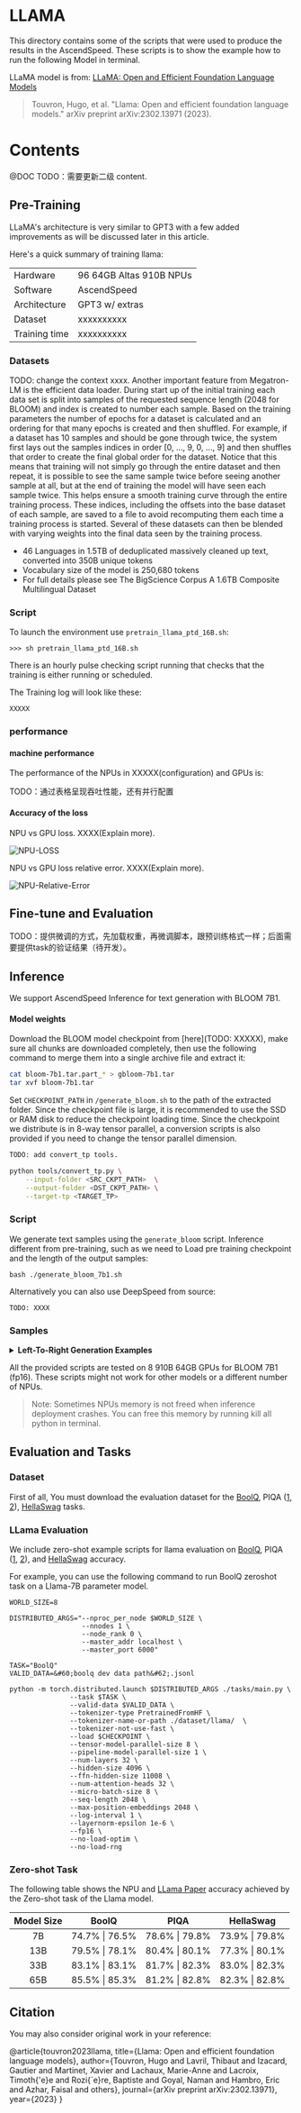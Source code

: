 # LLAMA

This directory contains some of the scripts that were used to produce the results in the AscendSpeed. These scripts is to show the example how to run the following Model in terminal.

LLaMA model is from: [LLaMA: Open and Efficient Foundation Language Models](https://arxiv.org/abs/2302.13971)

> Touvron, Hugo, et al. "Llama: Open and efficient foundation language models." arXiv preprint arXiv:2302.13971 (2023).
# Contents

@DOC TODO：需要更新二级 content.

## Pre-Training

LLaMA's architecture is very similar to GPT3 with a few added improvements as will be discussed later in this article.

Here's a quick summary of training llama:

|               |                             |
| :-----        | :-------------              |
| Hardware      | 96 64GB Altas 910B NPUs     |
| Software      | AscendSpeed                 |
| Architecture  | GPT3 w/ extras              |
| Dataset       | xxxxxxxxxx                  |
| Training time | xxxxxxxxxx                  |

### Datasets

TODO: change the context xxxx. Another important feature from Megatron-LM is the efficient data loader. During start up of the initial training each data set is split into samples of the requested sequence length (2048 for BLOOM) and index is created to number each sample. Based on the training parameters the number of epochs for a dataset is calculated and an ordering for that many epochs is created and then shuffled. For example, if a dataset has 10 samples and should be gone through twice, the system first lays out the samples indices in order [0, ..., 9, 0, ..., 9] and then shuffles that order to create the final global order for the dataset. Notice that this means that training will not simply go through the entire dataset and then repeat, it is possible to see the same sample twice before seeing another sample at all, but at the end of training the model will have seen each sample twice. This helps ensure a smooth training curve through the entire training process. These indices, including the offsets into the base dataset of each sample, are saved to a file to avoid recomputing them each time a training process is started. Several of these datasets can then be blended with varying weights into the final data seen by the training process.

- 46 Languages in 1.5TB of deduplicated massively cleaned up text, converted into 350B unique tokens
- Vocabulary size of the model is 250,680 tokens
- For full details please see The BigScience Corpus A 1.6TB Composite Multilingual Dataset

### Script

To launch the environment use `pretrain_llama_ptd_16B.sh`:

```Shell
>>> sh pretrain_llama_ptd_16B.sh
```

There is an hourly pulse checking script running that checks that the training is either running or scheduled.

The Training log will look like these:

```Shell
XXXXX
```

### performance

#### machine performance

The performance of the NPUs in XXXXX(configuration) and GPUs is:

TODO：通过表格呈现吞吐性能，还有并行配置

#### Accuracy of the loss

NPU vs GPU loss. XXXX(Explain more).

![NPU-LOSS](./images/7b_lm_loss.png)

NPU vs GPU loss relative error. XXXX(Explain more).

![NPU-Relative-Error](./images/relative_error.png)

## Fine-tune and Evaluation

TODO：提供微调的方式，先加载权重，再微调脚本，跟预训练格式一样；后面需要提供task的验证结果（待开发）。

## Inference

We support AscendSpeed Inference for text generation with BLOOM 7B1.

#### Model weights

Download the BLOOM model checkpoint from [here](TODO: XXXXX), make sure all chunks are downloaded completely, then use the following command to merge them into a single archive file and extract it:

```bash
cat bloom-7b1.tar.part_* > gbloom-7b1.tar
tar xvf bloom-7b1.tar
```

Set `CHECKPOINT_PATH` in `/generate_bloom.sh` to the path of the extracted folder. Since the checkpoint file is large, it is recommended to use the SSD or RAM disk to reduce the checkpoint loading time. Since the checkpoint we distribute is in 8-way tensor parallel, a conversion scripts is also provided if you need to change the tensor parallel dimension.

```bash
TODO: add convert_tp tools.

python tools/convert_tp.py \
    --input-folder <SRC_CKPT_PATH>  \
    --output-folder <DST_CKPT_PATH> \
    --target-tp <TARGET_TP>
```

### Script

We generate text samples using the `generate_bloom` script. Inference different from pre-training, such as we need to Load pre training checkpoint and the length of the output samples:

```shell
bash ./generate_bloom_7b1.sh
```

Alternatively you can also use DeepSpeed from source:

```Shell
TODO: XXXX
```

### Samples

<details>
<summary><b>Left-To-Right Generation Examples</b></summary>
    
#### Example 1
Input: Who is the greatest artist? The greatest artist is ?

Output: TODO: XXXX.

#### Example 2 (Chinese)
Input: 问题：冬天，中国哪座城市最适合避寒？问题描述：能推荐一些国内适合冬天避寒的城市吗？回答用户：旅游爱好者 回答：?
  
Output: 问题: XXXX.
</details>

All the provided scripts are tested on 8 910B 64GB GPUs for BLOOM 7B1 (fp16). These scripts might not work for other models or a different number of NPUs.

> Note: Sometimes NPUs memory is not freed when inference deployment crashes. You can free this memory by running kill all python in terminal.

## Evaluation and Tasks

### Dataset

First of all, You must download the evaluation dataset for the [BoolQ](https://storage.googleapis.com/boolq/dev.jsonl), PIQA ([1](https://yonatanbisk.com/piqa/data/valid.jsonl), [2](https://yonatanbisk.com/piqa/data/valid-labels.lst)), [HellaSwag](https://github.com/rowanz/hellaswag/tree/master/data/hellaswag_val.jsonl) tasks.

### LLama Evaluation

We include zero-shot example scripts for llama evaluation on [BoolQ](https://storage.googleapis.com/boolq/dev.jsonl), PIQA ([1](https://yonatanbisk.com/piqa/data/valid.jsonl), [2](https://yonatanbisk.com/piqa/data/valid-labels.lst)), and [HellaSwag](https://github.com/rowanz/hellaswag/tree/master/data/hellaswag_val.jsonl) accuracy.

For example, you can use the following command to run BoolQ zeroshot task on a Llama-7B parameter model.

```Shell
WORLD_SIZE=8

DISTRIBUTED_ARGS="--nproc_per_node $WORLD_SIZE \
                  --nnodes 1 \
                  --node_rank 0 \
                  --master_addr localhost \
                  --master_port 6000"

TASK="BoolQ"
VALID_DATA=&#60;boolq dev data path&#62;.jsonl

python -m torch.distributed.launch $DISTRIBUTED_ARGS ./tasks/main.py \
               --task $TASK \
               --valid-data $VALID_DATA \
               --tokenizer-type PretrainedFromHF \
               --tokenizer-name-or-path ./dataset/llama/  \
               --tokenizer-not-use-fast \
               --load $CHECKPOINT \
               --tensor-model-parallel-size 8 \
               --pipeline-model-parallel-size 1 \
               --num-layers 32 \
               --hidden-size 4096 \
               --ffn-hidden-size 11008 \
               --num-attention-heads 32 \
               --micro-batch-size 8 \
               --seq-length 2048 \
               --max-position-embeddings 2048 \
               --log-interval 1 \
               --layernorm-epsilon 1e-6 \
               --fp16 \
               --no-load-optim \
               --no-load-rng
```

### Zero-shot Task


The following table shows the NPU and [LLama Paper](https://arxiv.org/abs/2302.13971) accuracy achieved by the Zero-shot task of the Llama model. 

| Model Size | BoolQ | PIQA | HellaSwag |
| :---: | :---: | :---: | :---: |
| 7B   | 74.7% \| 76.5% | 78.6% \| 79.8% | 73.9% \| 79.8% | 
| 13B  | 79.5% \| 78.1% | 80.4% \| 80.1% | 77.3% \| 80.1% | 
| 33B  | 83.1% \| 83.1% | 81.7% \| 82.3% | 83.0% \| 82.3% |
| 65B  | 85.5% \| 85.3% | 81.2% \| 82.8% | 82.3% \| 82.8% |

## Citation

You may also consider original work in your reference:

@article{touvron2023llama,
  title={Llama: Open and efficient foundation language models},
  author={Touvron, Hugo and Lavril, Thibaut and Izacard, Gautier and Martinet, Xavier and Lachaux, Marie-Anne and Lacroix, Timoth{\'e}e and Rozi{\`e}re, Baptiste and Goyal, Naman and Hambro, Eric and Azhar, Faisal and others},
  journal={arXiv preprint arXiv:2302.13971},
  year={2023}
}